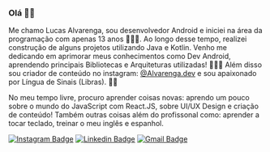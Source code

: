 ### Olá ✌🏻

Me chamo Lucas Alvarenga, sou desenvolvedor Android e iniciei na área da programação com apenas 13 anos 🙋🏻‍♂️. Ao longo desse tempo, realizei construção de alguns projetos utilizando Java e Kotlin. Venho me dedicando em aprimorar meus conhecimentos como Dev Android, aprendendo principais Bibliotecas e Arquiteturas utilizadas! 👨🏻‍💻 Além disso sou criador de conteúdo no instagram: [@Alvarenga.dev](https://www.instagram.com/alvarenga.dev/) e sou apaixonado por Língua de Sinais (Libras). 🤟🏻

No meu tempo livre, procuro aprender coisas novas: aprendo um pouco sobre o mundo do JavaScript com React.JS, sobre UI/UX Design e criação de conteúdo! Também outras coisas além do profissonal como: aprender a tocar teclado, treinar o meu inglês e espanhol.

[![Instagram Badge](https://img.shields.io/badge/-@alvarenga.dev-8B008B?style=flat-square&labelColor=8B008B&logo=instagram&logoColor=white&link=https://twitter.com/sakshamtaneja00)](https://www.instagram.com/alvarenga.dev/)  [![Linkedin Badge](https://img.shields.io/badge/-llucasallvarenga-blue?style=flat-square&logo=Linkedin&logoColor=white&link=https://www.linkedin.com/in/llucasallvarenga/)](https://www.linkedin.com/in/llucasallvarenga/) [![Gmail Badge](https://img.shields.io/badge/-hello@alvarenga.dev-c14438?style=flat-square&logo=Gmail&logoColor=white&link=mailto:hello@alvarenga.dev)](mailto:hello@alvarenga.dev)

